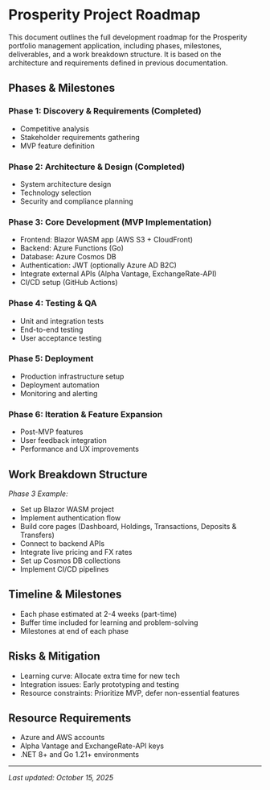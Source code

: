 # Prosperity Project Roadmap

This document outlines the full development roadmap for the Prosperity portfolio management application, including phases, milestones, deliverables, and a work breakdown structure. It is based on the architecture and requirements defined in previous documentation.

## Phases & Milestones

### Phase 1: Discovery & Requirements (Completed)
- Competitive analysis
- Stakeholder requirements gathering
- MVP feature definition

### Phase 2: Architecture & Design (Completed)
- System architecture design
- Technology selection
- Security and compliance planning

### Phase 3: Core Development (MVP Implementation)
- Frontend: Blazor WASM app (AWS S3 + CloudFront)
- Backend: Azure Functions (Go)
- Database: Azure Cosmos DB
- Authentication: JWT (optionally Azure AD B2C)
- Integrate external APIs (Alpha Vantage, ExchangeRate-API)
- CI/CD setup (GitHub Actions)

### Phase 4: Testing & QA
- Unit and integration tests
- End-to-end testing
- User acceptance testing

### Phase 5: Deployment
- Production infrastructure setup
- Deployment automation
- Monitoring and alerting

### Phase 6: Iteration & Feature Expansion
- Post-MVP features
- User feedback integration
- Performance and UX improvements

## Work Breakdown Structure

_Phase 3 Example:_
- Set up Blazor WASM project
- Implement authentication flow
- Build core pages (Dashboard, Holdings, Transactions, Deposits & Transfers)
- Connect to backend APIs
- Integrate live pricing and FX rates
- Set up Cosmos DB collections
- Implement CI/CD pipelines

## Timeline & Milestones
- Each phase estimated at 2-4 weeks (part-time)
- Buffer time included for learning and problem-solving
- Milestones at end of each phase

## Risks & Mitigation
- Learning curve: Allocate extra time for new tech
- Integration issues: Early prototyping and testing
- Resource constraints: Prioritize MVP, defer non-essential features

## Resource Requirements
- Azure and AWS accounts
- Alpha Vantage and ExchangeRate-API keys
- .NET 8+ and Go 1.21+ environments

---

_Last updated: October 15, 2025_